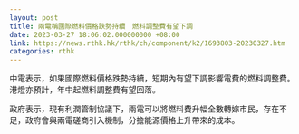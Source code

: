 ```yaml
---
layout: post
title: 兩電稱國際燃料價格跌勢持續　燃料調整費有望下調
date: 2023-03-27 18:06:02.000000000 +08:00
link: https://news.rthk.hk/rthk/ch/component/k2/1693803-20230327.htm
categories: rthk
---
```


中電表示，如果國際燃料價格跌勢持續，短期內有望下調影響電費的燃料調整費。港燈亦預計，年中起燃料調整費有望回落。

政府表示，現有利潤管制協議下，兩電可以將燃料費升幅全數轉嫁市民，存在不足，政府會與兩電磋商引入機制，分擔能源價格上升帶來的成本。
